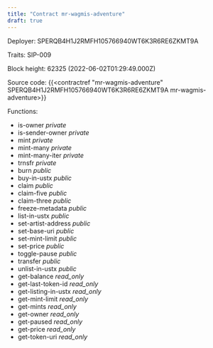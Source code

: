 ```yaml
---
title: "Contract mr-wagmis-adventure"
draft: true
---
```

Deployer: SPERQB4H1J2RMFH105766940WT6K3R6RE6ZKMT9A

Traits:
SIP-009 



Block height: 62325 (2022-06-02T01:29:49.000Z)

Source code: {{<contractref "mr-wagmis-adventure" SPERQB4H1J2RMFH105766940WT6K3R6RE6ZKMT9A mr-wagmis-adventure>}}

Functions:

* is-owner _private_
* is-sender-owner _private_
* mint _private_
* mint-many _private_
* mint-many-iter _private_
* trnsfr _private_
* burn _public_
* buy-in-ustx _public_
* claim _public_
* claim-five _public_
* claim-three _public_
* freeze-metadata _public_
* list-in-ustx _public_
* set-artist-address _public_
* set-base-uri _public_
* set-mint-limit _public_
* set-price _public_
* toggle-pause _public_
* transfer _public_
* unlist-in-ustx _public_
* get-balance _read_only_
* get-last-token-id _read_only_
* get-listing-in-ustx _read_only_
* get-mint-limit _read_only_
* get-mints _read_only_
* get-owner _read_only_
* get-paused _read_only_
* get-price _read_only_
* get-token-uri _read_only_

